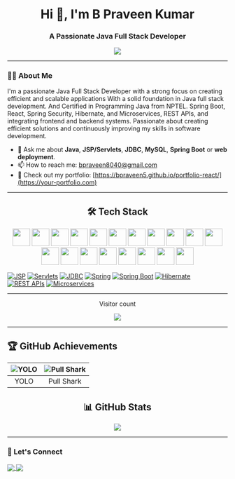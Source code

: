 <h1 align="center">Hi 👋, I'm B Praveen Kumar</h1>
<h3 align="center">A Passionate Java Full Stack Developer</h3>

<p align="center">
  <img src="https://readme-typing-svg.herokuapp.com?lines=Java+Full+Stack+Developer;Backend+with+Springboot+%7C+Servlets+%7C+JDBC;Frontend+with+React+%7C+CSS+%7C+JS;Let's+build+something+awesome!" />
</p>

---

### 👨‍💻 About Me
I'm a passionate Java Full Stack Developer with a strong focus on creating efficient and scalable applications With a solid foundation in Java full stack development. And Certified in Programming Java from NPTEL. Spring Boot, React, Spring Security, Hibernate, and Microservices, REST APIs, and integrating frontend and backend systems. Passionate about creating efficient solutions and continuously improving my skills in software development.
- 💬 Ask me about **Java**, **JSP/Servlets**, **JDBC**, **MySQL**, **Spring Boot** or **web deployment**.
- 📫 How to reach me: [bpraveen8040@gmail.com](mailto:bpraveen8040@gmail.com)
- 💼 Check out my portfolio: [https://bpraveen5.github.io/portfolio-react/](https://your-portfolio.com)

---

<h2 align="center">🛠️ Tech Stack</h2>
<p align="center">
    <img src="https://cdn.jsdelivr.net/gh/devicons/devicon/icons/java/java-original.svg" width="40" />
    <img src="https://cdn.jsdelivr.net/gh/devicons/devicon/icons/spring/spring-original.svg" width="40" />
  <img src="https://cdn.jsdelivr.net/gh/devicons/devicon/icons/react/react-original.svg" width="40" />
  <img src="https://cdn.jsdelivr.net/gh/devicons/devicon/icons/bootstrap/bootstrap-original.svg" width="40" />
  <img src="https://cdn.jsdelivr.net/gh/devicons/devicon/icons/html5/html5-original.svg" width="40" />
  <img src="https://cdn.jsdelivr.net/gh/devicons/devicon/icons/css3/css3-original.svg" width="40" />
    <img src="https://cdn.jsdelivr.net/gh/devicons/devicon/icons/javascript/javascript-original.svg" width="40" />
    <img src="https://cdn.jsdelivr.net/gh/devicons/devicon/icons/mysql/mysql-original.svg" width="40" />
  <img src="https://cdn.jsdelivr.net/gh/devicons/devicon/icons/nodejs/nodejs-original.svg" width="40" />
  <img src="https://cdn.jsdelivr.net/gh/devicons/devicon/icons/python/python-original.svg" width="40" />
  <img src="https://cdn.jsdelivr.net/gh/devicons/devicon/icons/mongodb/mongodb-original.svg" width="40" />
  <img src="https://cdn.jsdelivr.net/gh/devicons/devicon/icons/c/c-original.svg" width="40" />
    <img src="https://www.vectorlogo.zone/logos/getpostman/getpostman-icon.svg" width="40" />
  <img src="https://cdn.jsdelivr.net/gh/devicons/devicon/icons/tomcat/tomcat-original.svg" width="40" />
  <img src="https://cdn.jsdelivr.net/gh/devicons/devicon/icons/github/github-original.svg" width="40"  />
  <img src="https://cdn.jsdelivr.net/gh/devicons/devicon/icons/git/git-original.svg" width="40" />
   <img src="https://cdn.jsdelivr.net/gh/devicons/devicon/icons/vscode/vscode-original.svg" width="40" />
  <img src="https://cdn.jsdelivr.net/gh/devicons/devicon/icons/eclipse/eclipse-original.svg" width="40" />
  <img src="https://cdn.jsdelivr.net/gh/devicons/devicon/icons/intellij/intellij-original.svg" width="40" />

  [![JSP](https://img.shields.io/badge/JSP-D32F2F?style=flat&logo=java&logoColor=white)](https://docs.oracle.com/javaee/7/tutorial/servlets.htm)
  [![Servlets](https://img.shields.io/badge/Servlets-7B1FA2?style=flat&logo=apachetomcat&logoColor=white)](https://tomcat.apache.org/)
  [![JDBC](https://img.shields.io/badge/JDBC-008080?style=flat&logo=databricks&logoColor=white)](https://docs.oracle.com/javase/8/docs/technotes/guides/jdbc/)
  [![Spring](https://img.shields.io/badge/Spring-6DB33F?style=flat&logo=spring&logoColor=white)](https://spring.io/)
  [![Spring Boot](https://img.shields.io/badge/Spring%20Boot-6DB33F?style=flat&logo=springboot&logoColor=white)](https://spring.io/projects/spring-boot)
  [![Hibernate](https://img.shields.io/badge/Hibernate-59666C?style=flat&logo=hibernate&logoColor=white)](https://hibernate.org/)
  [![REST APIs](https://img.shields.io/badge/REST%20APIs-25D366?style=flat&logo=swagger&logoColor=white)](https://swagger.io/)
  [![Microservices](https://img.shields.io/badge/Microservices-25D366?style=flat&logo=docker&logoColor=white)](https://microservices.io/)
  </p>

---

<p align="center">Visitor count</p>
<p align="center">
  <img src="https://profile-counter.glitch.me/bpraveen5/count.svg" />
</p>

---

## 🏆 GitHub Achievements

| ![YOLO](https://github.githubassets.com/images/modules/profile/achievements/yolo-default.png) | ![Pull Shark](https://github.githubassets.com/images/modules/profile/achievements/pull-shark-default.png) |
| :-------------------------------------------------------------------------------------------: | :-------------------------------------------------------------------------------------------------------: |
|                                              YOLO                                             |                                                 Pull Shark                                                |


<h2 align="center">📊 GitHub Stats</h2>
<p align="center">
  <img src="https://github-readme-stats.vercel.app/api?username=bpraveen5&show_icons=true&theme=radical&hide_border=true" />
</p>

---


### 🔗 Let's Connect

<p align="left">
  <a href="https://www.linkedin.com/in/b-praveen-kumar/)" target="_blank">
    <img align="center" src="https://img.shields.io/badge/LinkedIn-0A66C2?style=flat&logo=linkedin&logoColor=white)](https://www.linkedin.com/in/your-profile)" />
  </a>
  <a href="mailto:bpraveen8040@gmail.com">
    <img align="center" src="https://img.shields.io/badge/Email-1E91FF?style=flat&logo=gmail&logoColor=white)](mailto:your-email@example.com)" />
  </a>
</p>
